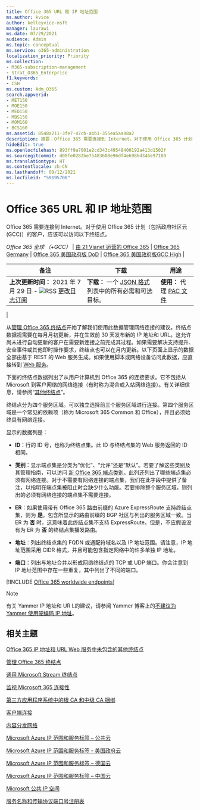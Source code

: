 ```yaml
---
title: Office 365 URL 和 IP 地址范围
ms.author: kvice
author: kelleyvice-msft
manager: laurawi
ms.date: 07/29/2021
audience: Admin
ms.topic: conceptual
ms.service: o365-administration
localization_priority: Priority
ms.collection:
- M365-subscription-management
- Strat_O365_Enterprise
f1.keywords:
- CSH
ms.custom: Adm_O365
search.appverid:
- MET150
- MOE150
- MED150
- MBS150
- MOM160
- BCS160
ms.assetid: 8548a211-3fe7-47cb-abb1-355ea5aa88a2
description: 摘要：Office 365 需要连接到 Internet。对于使用 Office 365 计划（包括政府社区云 (GCC)）的客户，应该可以访问以下终结点。
hideEdit: true
ms.openlocfilehash: 893ff9a7001e2cd343c49548400192a413d1502f
ms.sourcegitcommit: d08fe0282be75483608e96df4e6986d346e97180
ms.translationtype: HT
ms.contentlocale: zh-CN
ms.lasthandoff: 09/12/2021
ms.locfileid: "59195708"
---
```

# <a name="office-365-urls-and-ip-address-ranges"></a>Office 365 URL 和 IP 地址范围

Office 365 需要连接到 Internet。对于使用 Office 365 计划（包括政府社区云 (GCC)）的客户，应该可以访问以下终结点。
  
*Office 365 全球 （+GCC）* \| [由 21 Vianet 运营的 Office 365](urls-and-ip-address-ranges-21vianet.md) \| [Office 365 Germany](microsoft-365-germany-endpoints.md) \| [Office 365 美国政府版 DoD](microsoft-365-u-s-government-dod-endpoints.md) \| [Office 365 美国政府版GCC High](microsoft-365-u-s-government-gcc-high-endpoints.md) \|

|备注|下载|用途|
|---|---|---|
|**上次更新时间：** 2021 年 7 月 29 日 - ![RSS](../media/5dc6bb29-25db-4f44-9580-77c735492c4b.png) [更改日志订阅](https://endpoints.office.com/version/worldwide?allversions=true&format=rss&clientrequestid=b10c5ed1-bad1-445f-b386-b919946339a7)|**下载：** 一个 [JSON 格式](https://endpoints.office.com/endpoints/worldwide?clientrequestid=b10c5ed1-bad1-445f-b386-b919946339a7)列表中的所有必需和可选目标。|**使用：** 代理 [PAC 文件](managing-office-365-endpoints.md#pacfiles)|
|

从[管理 Office 365 终结点](managing-office-365-endpoints.md)开始了解我们使用此数据管理网络连接的建议。终结点数据视需要在每月月初更新，并在生效前 30 天发布新的 IP 地址和 URL。这允许尚未进行自动更新的客户在需要新连接之前完成其过程。如果需要解决支持提升、安全事件或其他即时操作要求，终结点也可以在月内更新。以下页面上显示的数据全部由基于 REST 的 Web 服务生成。如果使用脚本或网络设备访问此数据，应直接转到 [Web 服务](microsoft-365-ip-web-service.md)。

下面的终结点数据列出了从用户计算机到 Office 365 的连接要求。它不包括从 Microsoft 到客户网络的网络连接（有时称为混合或入站网络连接）。有关详细信息，请参阅“[其他终结点](additional-office365-ip-addresses-and-urls.md)”。

终结点分为四个服务区域。可以独立选择前三个服务区域进行连接。第四个服务区域是一个常见的依赖项（称为 Microsoft 365 Common 和 Office），并且必须始终具有网络连接。

显示的数据列是：

- **ID**：行的 ID 号，也称为终结点集。此 ID 与终结点集的 Web 服务返回的 ID 相同。

- **类别**：显示端点集是分类为“优化”、“允许”还是“默认”。若要了解这些类别及其管理指南，可以访问 [新 Office 365 端点类别](microsoft-365-network-connectivity-principles.md#new-office-365-endpoint-categories)。此列还列出了哪些端点集必须有网络连接。对于不需要有网络连接的端点集，我们在此字段中提供了备注，以指明在端点集被阻止时会缺少什么功能。若要排除整个服务区域，则列出的必须有网络连接的端点集不需要连接。

- **ER**：如果使用带有 Office 365 路由前缀的 Azure ExpressRoute 支持终结点集，则为 **是**。包含所显示的路由前缀的 BGP 社区与列出的服务区域一致。当 ER 为 **否** 时，这意味着此终结点集不支持 ExpressRoute。但是，不应假设没有为 ER 为 **否** 的终结点集播发路由。

- **地址**：列出终结点集的 FQDN 或通配符域名以及 IP 地址范围。请注意，IP 地址范围采用 CIDR 格式，并且可能包含指定网络中的许多单独 IP 地址。

- **端口**：列出与地址合并以形成网络终结点的 TCP 或 UDP 端口。你会注意到 IP 地址范围中存在一些重复，其中列出了不同的端口。

[!INCLUDE [Office 365 worldwide endpoints](../includes/office-365-worldwide-endpoints.md)]

> [!NOTE]
> 有关 Yammer IP 地址和 UR L的建议，请参阅 Yammer 博客上的[不建议为 Yammer 使用硬编码 IP 地址](https://techcommunity.microsoft.com/t5/Yammer-Blog/Using-hard-coded-IP-addresses-for-Yammer-is-not-recommended/ba-p/276592)。

## <a name="related-topics"></a>相关主题

[Office 365 IP 地址和 URL Web 服务中未包含的其他终结点](additional-office365-ip-addresses-and-urls.md)

[管理 Office 365 终结点](managing-office-365-endpoints.md)

[通用 Microsoft Stream 终结点](/stream/network-overview#general-microsoft-stream-endpoints)
  
[监视 Microsoft 365 连接性](./monitor-connectivity.md)

[第三方应用程序系统中的根 CA 和中级 CA 捆绑](../compliance/encryption-office-365-certificate-chains.md)
  
[客户端连接](https://support.office.com/article/client-connectivity-4232abcf-4ae5-43aa-bfa1-9a078a99c78b)
  
[内容分发网络](https://support.office.com/article/content-delivery-networks-0140f704-6614-49bb-aa6c-89b75dcd7f1f)
  
[Microsoft Azure IP 范围和服务标签 – 公共云](https://www.microsoft.com/download/details.aspx?id=56519)

[Microsoft Azure IP 范围和服务标签 - 美国政府云](https://www.microsoft.com/download/details.aspx?id=57063)

[Microsoft Azure IP 范围和服务标签 – 德国云](https://www.microsoft.com/download/details.aspx?id=57064)

[Microsoft Azure IP 范围和服务标签 – 中国云](https://www.microsoft.com/download/details.aspx?id=57062)
  
[Microsoft 公共 IP 空间](https://www.microsoft.com/download/details.aspx?id=53602)

[服务名称和传输协议端口号注册表](https://www.iana.org/assignments/service-names-port-numbers/service-names-port-numbers.xhtml)
